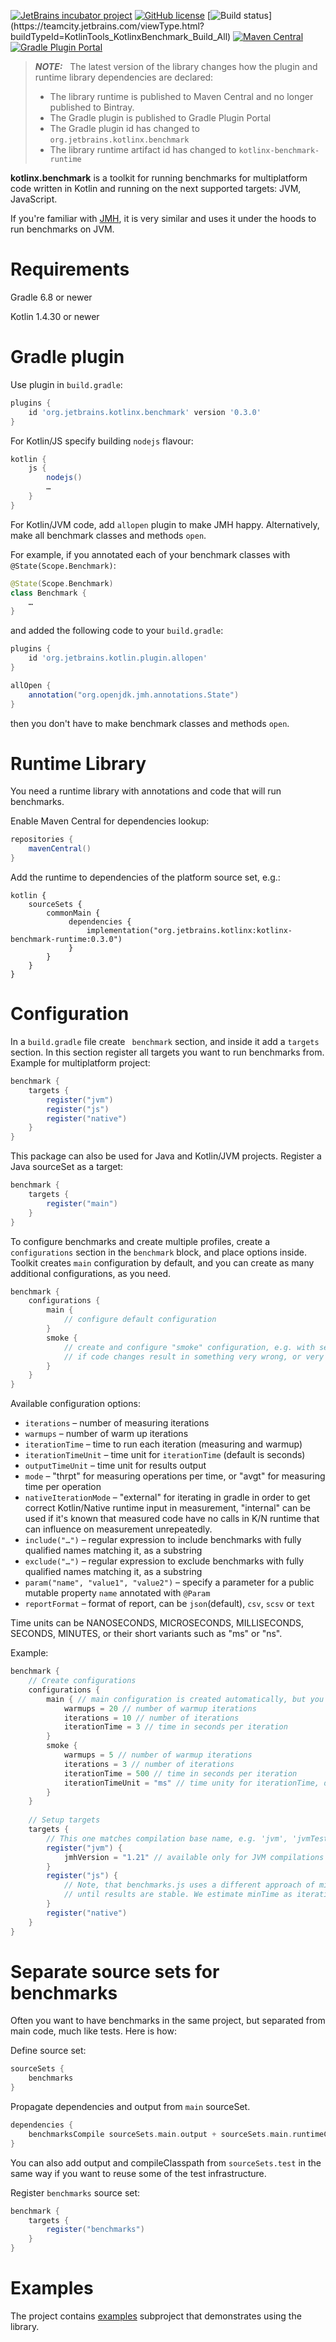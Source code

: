 [![JetBrains incubator project](https://jb.gg/badges/incubator.svg)](https://confluence.jetbrains.com/display/ALL/JetBrains+on+GitHub)
[![GitHub license](https://img.shields.io/badge/license-Apache%20License%202.0-blue.svg?style=flat)](https://www.apache.org/licenses/LICENSE-2.0)
[![Build status](https://teamcity.jetbrains.com/guestAuth/app/rest/builds/buildType:(id:KotlinTools_KotlinxCollectionsImmutable_Build_All)/statusIcon.svg)](https://teamcity.jetbrains.com/viewType.html?buildTypeId=KotlinTools_KotlinxBenchmark_Build_All)
[![Maven Central](https://img.shields.io/maven-central/v/org.jetbrains.kotlinx/kotlinx-benchmark-runtime.svg?label=Maven%20Central)](https://search.maven.org/search?q=g:%22org.jetbrains.kotlinx%22%20AND%20a:%22kotlinx-benchmark-runtime%22)
[![Gradle Plugin Portal](https://img.shields.io/maven-metadata/v?label=Gradle%20Plugin&metadataUrl=https://plugins.gradle.org/m2/org/jetbrains/kotlinx/kotlinx-benchmark-plugin/maven-metadata.xml)](https://plugins.gradle.org/plugin/org.jetbrains.kotlinx.benchmark)


> **_NOTE:_** &nbsp; The latest version of the library changes how the plugin and runtime library dependencies are declared:
> * The library runtime is published to Maven Central and no longer published to Bintray.
> * The Gradle plugin is published to Gradle Plugin Portal
> * The Gradle plugin id has changed to `org.jetbrains.kotlinx.benchmark`
> * The library runtime artifact id has changed to `kotlinx-benchmark-runtime`


**kotlinx.benchmark** is a toolkit for running benchmarks for multiplatform code written in Kotlin 
and running on the next supported targets: JVM, JavaScript.

If you're familiar with [JMH](https://openjdk.java.net/projects/code-tools/jmh/), it is very similar and uses it under 
the hoods to run benchmarks on JVM.   

# Requirements

Gradle 6.8 or newer

Kotlin 1.4.30 or newer

# Gradle plugin

Use plugin in `build.gradle`:

```groovy
plugins {
    id 'org.jetbrains.kotlinx.benchmark' version '0.3.0'
}
```

For Kotlin/JS specify building `nodejs` flavour:

```groovy
kotlin {
    js {
        nodejs()
        …
    }   
}
```

For Kotlin/JVM code, add `allopen` plugin to make JMH happy. Alternatively, make all benchmark classes and methods `open`.

For example, if you annotated each of your benchmark classes with `@State(Scope.Benchmark)`:
```kotlin
@State(Scope.Benchmark)
class Benchmark {
    …
}
```
and added the following code to your `build.gradle`:
```groovy
plugins {
    id 'org.jetbrains.kotlin.plugin.allopen'
}

allOpen {
    annotation("org.openjdk.jmh.annotations.State")
}
```
then you don't have to make benchmark classes and methods `open`. 

# Runtime Library

You need a runtime library with annotations and code that will run benchmarks.

Enable Maven Central for dependencies lookup:
```groovy
repositories {
    mavenCentral()
}
```

Add the runtime to dependencies of the platform source set, e.g.:
```  
kotlin {
    sourceSets {
        commonMain {
             dependencies {
                 implementation("org.jetbrains.kotlinx:kotlinx-benchmark-runtime:0.3.0")
             }
        }
    }
}
```

# Configuration

In a `build.gradle` file create ` benchmark` section, and inside it add a `targets` section.
In this section register all targets you want to run benchmarks from. 
Example for multiplatform project:

```groovy
benchmark {
    targets {
        register("jvm") 
        register("js")
        register("native")
    }
}
```

This package can also be used for Java and Kotlin/JVM projects. Register a Java sourceSet as a target:

```groovy
benchmark {
    targets {
        register("main") 
    }
}
```

To configure benchmarks and create multiple profiles, create a `configurations` section in the `benchmark` block,
and place options inside. Toolkit creates `main` configuration by default, and you can create as many additional
configurations, as you need.   


```groovy
benchmark {
    configurations {
        main { 
            // configure default configuration
        }
        smoke { 
            // create and configure "smoke" configuration, e.g. with several fast benchmarks to quickly check
            // if code changes result in something very wrong, or very right. 
        }       
    }
}
```

Available configuration options:

* `iterations` – number of measuring iterations
* `warmups` – number of warm up iterations
* `iterationTime` – time to run each iteration (measuring and warmup)
* `iterationTimeUnit` – time unit for `iterationTime` (default is seconds)
* `outputTimeUnit` – time unit for results output
* `mode` – "thrpt" for measuring operations per time, or "avgt" for measuring time per operation
* `nativeIterationMode` – "external" for iterating in gradle in order to get correct Kotlin/Native runtime input in measurement,
 "internal" can be used if it's known that measured code have no calls in K/N runtime that can influence on measurement unrepeatedly.
* `include("…")` – regular expression to include benchmarks with fully qualified names matching it, as a substring
* `exclude("…")` – regular expression to exclude benchmarks with fully qualified names matching it, as a substring
* `param("name", "value1", "value2")` – specify a parameter for a public mutable property `name` annotated with `@Param`
* `reportFormat` – format of report, can be `json`(default), `csv`, `scsv` or `text`
  
Time units can be NANOSECONDS, MICROSECONDS, MILLISECONDS, SECONDS, MINUTES, or their short variants such as "ms" or "ns".  
  
Example: 

```groovy
benchmark {
    // Create configurations
    configurations {
        main { // main configuration is created automatically, but you can change its defaults
            warmups = 20 // number of warmup iterations
            iterations = 10 // number of iterations
            iterationTime = 3 // time in seconds per iteration
        }
        smoke {
            warmups = 5 // number of warmup iterations
            iterations = 3 // number of iterations
            iterationTime = 500 // time in seconds per iteration
            iterationTimeUnit = "ms" // time unity for iterationTime, default is seconds
        }   
    }
    
    // Setup targets
    targets {
        // This one matches compilation base name, e.g. 'jvm', 'jvmTest', etc
        register("jvm") {
            jmhVersion = "1.21" // available only for JVM compilations & Java source sets
        }
        register("js") {
            // Note, that benchmarks.js uses a different approach of minTime & maxTime and run benchmarks
            // until results are stable. We estimate minTime as iterationTime and maxTime as iterationTime*iterations
        }
        register("native")
    }
}
```  
  
# Separate source sets for benchmarks

Often you want to have benchmarks in the same project, but separated from main code, much like tests. Here is how:

Define source set:
```groovy
sourceSets {
    benchmarks
}
```

Propagate dependencies and output from `main` sourceSet. 

```groovy
dependencies {
    benchmarksCompile sourceSets.main.output + sourceSets.main.runtimeClasspath 
}
```

You can also add output and compileClasspath from `sourceSets.test` in the same way if you want 
to reuse some of the test infrastructure.


Register `benchmarks` source set:

```groovy
benchmark {
    targets {
        register("benchmarks")    
    }
}
```

# Examples

The project contains [examples](https://github.com/Kotlin/kotlinx-benchmark/tree/master/examples) subproject that demonstrates using the library.
 
